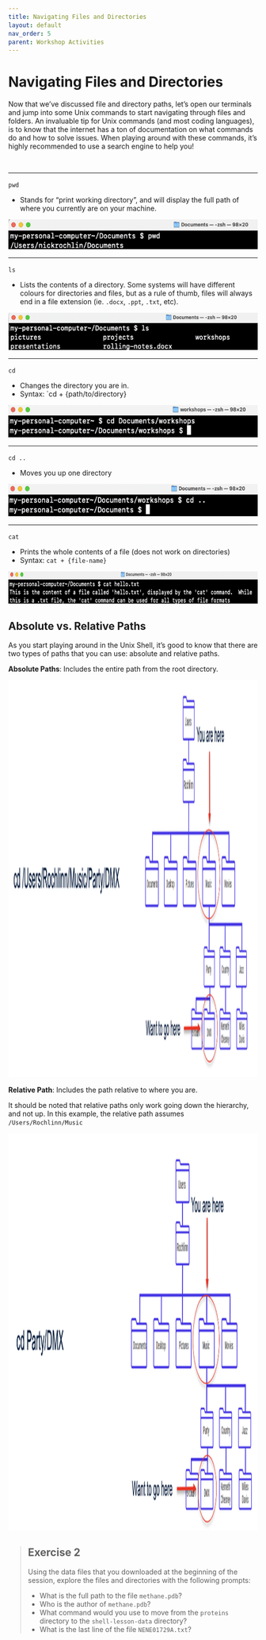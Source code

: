 ```yaml
---
title: Navigating Files and Directories
layout: default
nav_order: 5
parent: Workshop Activities
---
```


# Navigating Files and Directories

Now that we’ve discussed file and directory paths, let’s open our terminals and jump into some
Unix commands to start navigating through files and folders. An
invaluable tip for Unix commands (and most coding languages), is to know
that the internet has a ton of documentation on what commands do and how
to solve issues. When playing around with these commands, it’s highly
recommended to use a search engine to help you!

<br>

---

`pwd`

-   Stands for “print working directory”, and will display the full path
    of where you currently are on your machine.

<img src="images/pwd.png" height="60" />

<br>

---

`ls`

-   Lists the contents of a directory.  Some systems will have different colours for directories and files, but as a rule of thumb, files will always end in a file extension (ie. `.docx`, `.ppt`, `.txt`, etc).

<img src="images/ls.png" height="75" />

<br>

---

`cd`

-   Changes the directory you are in.
-   Syntax: \`cd + {path/to/directory}

<img src="images/cd.png" height="65" />

<br>

---

`cd ..`

-   Moves you up one directory

<img src="images/cd2.png" height="65" />

<br>

---

`cat`

-   Prints the whole contents of a file (does not work on directories)
-   Syntax: `cat + {file-name}`

<img src="images/cat.png" height="65" />

<br>

## Absolute vs. Relative Paths

As you start playing around in the Unix Shell, it’s good to know that
there are two types of paths that you can use: absolute and relative
paths.

**Absolute Paths**: Includes the entire path from the root directory.

<img src="images/absolute-path.png" height="800" /> 

<br>

**Relative Path**: Includes the path relative to where you are.

It should be noted that relative paths only work going down the
hierarchy, and not up. In this example, the relative path assumes
`/Users/Rochlinn/Music`

<img src="images/relative-path.png" height="800" /> 

<br>

> ## **Exercise 2**
>
> Using the data files that you downloaded at the beginning of the
> session, explore the files and directories with the following prompts:
>
> *  What is the full path to the file `methane.pdb`?
> *  Who is the author of `methane.pdb`?
> *  What command would you use to move from the `proteins` directory
>     to the `shell-lesson-data` directory?
> *  What is the last line of the file `NENE01729A.txt`?
